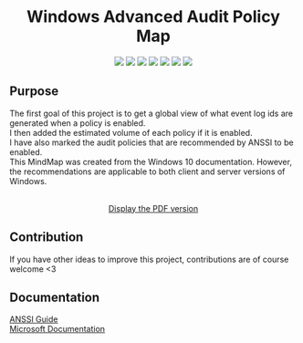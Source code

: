 <p align="center">
<h1 align="center">Windows Advanced Audit Policy Map</h1>
<p align="center">
   <a href="LICENSE" alt="License">
   <img src="https://img.shields.io/github/license/little-kawa/WindowsAdvancedAuditPolicyMap?style=flat-square" /></a>
   <a href="https://github.com/little-kawa/WindowsAdvancedAuditPolicyMap/issues" alt="Issues">
   <img src="https://img.shields.io/github/issues/little-kawa/WindowsAdvancedAuditPolicyMap?style=flat-square" /></a>
   <a href="https://github.com/little-kawa/WindowsAdvancedAuditPolicyMap/graphs/contributors" alt="Contributors">
   <img src="https://img.shields.io/github/contributors/little-kawa/WindowsAdvancedAuditPolicyMap?style=flat-square" /></a>
   <a href="https://github.com/little-kawa/WindowsAdvancedAuditPolicyMap/pulls?q=is%3Apr+is%3Aclosed" alt="Closed PRs">
   <img src="https://img.shields.io/github/issues-pr-closed/little-kawa/WindowsAdvancedAuditPolicyMap?style=flat-square" /></a>
   <a href="https://github.com/little-kawa/WindowsAdvancedAuditPolicyMap/network/members/" alt="Forks">
   <img src="https://img.shields.io/github/forks/little-kawa/WindowsAdvancedAuditPolicyMap?style=flat-square" /></a>
   <a href="https://github.com/little-kawa/WindowsAdvancedAuditPolicyMap/stargazers/" alt="Stars">
   <img src="https://img.shields.io/github/stars/little-kawa/WindowsAdvancedAuditPolicyMap?style=flat-square" /></a>
   <a href="https://github.com/little-kawa/WindowsAdvancedAuditPolicyMap/watchers/" alt="Watchers">
   <img src="https://img.shields.io/github/watchers/little-kawa/WindowsAdvancedAuditPolicyMap?style=flat-square" /></a>
</p>
</p>

## Purpose
The first goal of this project is to get a global view of what event log ids are generated when a policy is enabled.<br/>
I then added the estimated volume of each policy if it is enabled.<br/>
I have also marked the audit policies that are recommended by ANSSI to be enabled.<br/>
This MindMap was created from the Windows 10 documentation. However, the recommendations are applicable to both client and server versions of Windows.<br/><br/>
<p align="center">
	<a href="Files/WindowsAdvancedAuditPolicy.pdf" alt="WindowsAdvancedAuditPolicy.pdf">Display the PDF version</a>
</p>

## Contribution
If you have other ideas to improve this project, contributions are of course welcome <3

## Documentation
[ANSSI Guide](https://www.ssi.gouv.fr/entreprise/guide/recommandations-de-securite-pour-la-journalisation-des-systemes-microsoft-windows-en-environnement-active-directory/)<br/>
[Microsoft Documentation](https://learn.microsoft.com/en-us/windows/security/threat-protection/auditing/advanced-security-audit-policy-settings)
